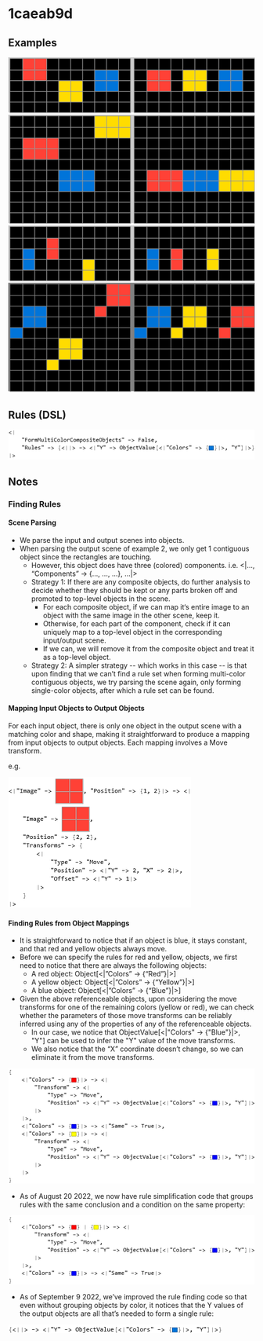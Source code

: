 # 1caeab9d

## Examples

![ARC examples for 1caeab9d](examples.png?raw=true)

## Rules (DSL)

![DSL rules for 1caeab9d](rules.png?raw=true)

## Notes

### Finding Rules


#### Scene Parsing

* We parse the input and output scenes into objects.
* When parsing the output scene of example 2, we only get 1 contiguous object since the rectangles are touching.
   * However, this object does have three (colored)  components. i.e. <|..., “Components” -> {..., ..., ...}, ...|>
   * Strategy 1: If there are any composite objects, do further analysis to decide whether they should be kept or any parts broken off and promoted to top-level objects in the scene.
       * For each composite object, if we can map it‘s entire image to an object with the same image in the other scene, keep it.
       * Otherwise, for each part of the component, check if it can uniquely map to a top-level object in the corresponding input/output scene.
       * If we can, we will remove it from the composite object and treat it as a top-level object.
   * Strategy 2: A simpler strategy -- which works in this case -- is that upon finding that we can’t find a rule set when forming multi-color contiguous objects, we try parsing the scene again, only forming single-color objects, after which a rule set can be found.

#### Mapping Input Objects to Output Objects

For each input object, there is only one object in the output scene with a matching color and shape, making it straightforward to produce a mapping from input objects to output objects. Each mapping involves a Move transform.

e.g.



![image 1](image1.png?raw=true)


#### Finding Rules from Object Mappings

* It is straightforward to notice that if an object is blue, it stays constant, and that red and yellow objects always move.
* Before we can specify the rules for red and yellow, objects, we first need to notice that there are always the following objects:
   * A red object: Object[<|”Colors” -> {“Red”}|>]
   * A yellow object: Object[<|”Colors” -> {“Yellow”}|>]
   * A blue object: Object[<|”Colors” -> {“Blue”}|>]
* Given the above referenceable objects, upon considering the move transforms for one of the remaining colors (yellow or red), we can check whether the parameters of those move transforms can be reliably inferred using any of the properties of any of the referenceable objects.
   * In our case, we notice that ObjectValue[<|"Colors" -> {"Blue"}|>, "Y"] can be used to infer the "Y" value of the move transforms. 
   * We also notice that the “X” coordinate doesn’t change, so we can eliminate it from the move transforms.


![image 2](image2.png?raw=true)

* As of August 20 2022, we now have rule simplification code that groups rules with the same conclusion and a condition on the same property:


![image 3](image3.png?raw=true)

* As of September 9 2022, we’ve improved the rule finding code so that even without grouping objects by color, it notices that the Y values of the output objects are all that’s needed to form a single rule:


![image 4](image4.png?raw=true)
